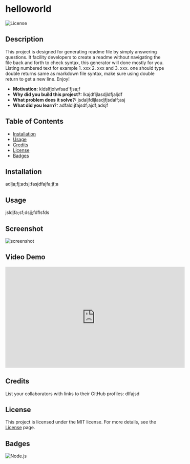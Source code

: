 # helloworld
  
  ![License](https://img.shields.io/badge/License-MIT-brightgreen)

  ## Description

  This project is designed for generating readme file by simply answering questions. It facility developers to create a readme without navigating the file back and forth to check syntax, this generator will done mostly for you. Listing numbered text for example 1. xxx 2. xxx and 3. xxx. one should type double returns same as markdown file syntax, make sure using double return to get a new line. Enjoy!


  - **Motivation:** kldslfjolwfsad'fjsa;f
  - **Why did you build this project?:** lkajdfljlasdjldfjaljdf
  - **What problem does it solve?:** jsdaljfdljlasdjfjsdalf;asj
  - **What did you learn?:** adfald;jfajsdf;ajdf;adsjf


  ## Table of Contents

  - [Installation](#installation)
  - [Usage](#usage)
  - [Credits](#credits)
  - [License](#license)
  - [Badges](#badges)
  
  
  

  ## Installation

  adlja;fj;adsj;fasjdfajfa;jf;a


  ## Usage

  jsldjfa;sf;dsjj;fdflsfds
  
  ## Screenshot

  ![screenshot](./assets/images/screenshot.png)

  ## Video Demo 

  <iframe width="560" height="315" src="https://www.youtube.com/embed/UMCrckb1s0A" frameborder="0" allow="accelerometer; autoplay; encrypted-media; gyroscope; picture-in-picture" allowfullscreen></iframe>

  ## Credits

  List your collaborators with links to their GitHub profiles: dlfajsd

  ## License

  This project is licensed under the MIT license. For more details, see the [License](https://choosealicense.com/licenses/mit/) page.

  ## Badges

  ![Node.js](https://img.shields.io/badge/Node.js-14.17.0-green)

  

  

  

  